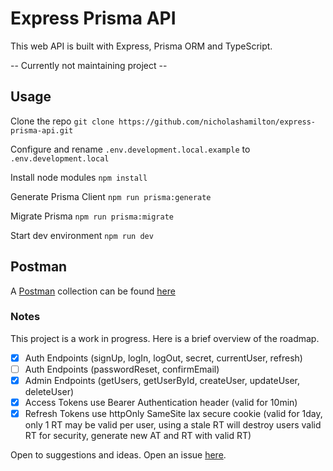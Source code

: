 # Express Prisma API
This web API is built with Express, Prisma ORM and TypeScript.

-- Currently not maintaining project --

## Usage
Clone the repo `git clone https://github.com/nicholashamilton/express-prisma-api.git`

Configure and rename `.env.development.local.example` to `.env.development.local`

Install node modules `npm install`

Generate Prisma Client `npm run prisma:generate`

Migrate Prisma `npm run prisma:migrate`

Start dev environment `npm run dev`

## Postman
A [Postman](https://www.postman.com/) collection can be found [here](https://github.com/nicholashamilton/express-prisma-api/blob/main/postman_collection.json)

### Notes
This project is a work in progress. Here is a brief overview of the roadmap.

 * [x] Auth Endpoints (signUp, logIn, logOut, secret, currentUser, refresh)
 * [ ] Auth Endpoints (passwordReset, confirmEmail)
 * [x] Admin Endpoints (getUsers, getUserById, createUser, updateUser, deleteUser)
 * [x] Access Tokens use Bearer Authentication header (valid for 10min)
 * [x] Refresh Tokens use httpOnly SameSite lax secure cookie (valid for 1day, only 1 RT may be valid per user, using a stale RT will destroy users valid RT for security, generate new AT and RT with valid RT)

Open to suggestions and ideas. Open an issue [here](https://github.com/nicholashamilton/express-prisma-api/issues).

